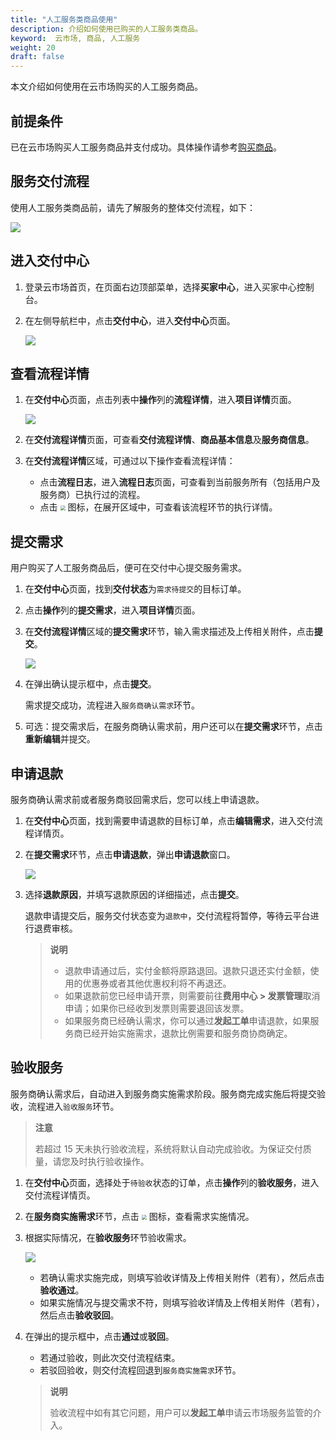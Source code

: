 ```yaml
---
title: "人工服务类商品使用"
description: 介绍如何使用已购买的人工服务类商品。
keyword:  云市场, 商品, 人工服务
weight: 20
draft: false
---
```


本文介绍如何使用在云市场购买的人工服务商品。

## 前提条件

已在云市场购买人工服务商品并支付成功。具体操作请参考[购买商品](/appcenter/market/manual/20_purchase_app/)。

## 服务交付流程

使用人工服务类商品前，请先了解服务的整体交付流程，如下：

![](../../../_images/delivery_process.svg)

## 进入交付中心

1. 登录云市场首页，在页面右边顶部菜单，选择**买家中心**，进入买家中心控制台。

2. 在左侧导航栏中，点击**交付中心**，进入**交付中心**页面。

   ![](../../../_images/buyer_delivery_center_list.png)

## 查看流程详情

1. 在**交付中心**页面，点击列表中**操作**列的**流程详情**，进入**项目详情**页面。

   ![](../../../_images/service_project_detail_1.png)

2. 在**交付流程详情**页面，可查看**交付流程详情**、**商品基本信息**及**服务商信息**。

3. 在**交付流程详情**区域，可通过以下操作查看流程详情：
   - 点击**流程日志**，进入**流程日志**页面，可查看到当前服务所有（包括用户及服务商）已执行过的流程。
   - 点击 <img src="../../../_images/chevron_down.png" style="zoom:50%;" /> 图标，在展开区域中，可查看该流程环节的执行详情。

## 提交需求

用户购买了人工服务商品后，便可在交付中心提交服务需求。

1. 在**交付中心**页面，找到**交付状态**为`需求待提交`的目标订单。

2. 点击**操作**列的**提交需求**，进入**项目详情**页面。

3. 在**交付流程详情**区域的**提交需求**环节，输入需求描述及上传相关附件，点击**提交**。

   ![](../../../_images/commit_requirment.png)

4. 在弹出确认提示框中，点击**提交**。

   需求提交成功，流程进入`服务商确认需求`环节。

5. 可选：提交需求后，在服务商确认需求前，用户还可以在**提交需求**环节，点击**重新编辑**并提交。

## 申请退款

服务商确认需求前或者服务商驳回需求后，您可以线上申请退款。

1. 在**交付中心**页面，找到需要申请退款的目标订单，点击**编辑需求**，进入交付流程详情页。

2. 在**提交需求**环节，点击**申请退款**，弹出**申请退款**窗口。

   ![](../../../_images/cancel_service.png)

3. 选择**退款原因**，并填写退款原因的详细描述，点击**提交**。

   退款申请提交后，服务交付状态变为`退款中`，交付流程将暂停，等待云平台进行退费审核。

   > **说明**
   >
   > - 退款申请通过后，实付金额将原路退回。退款只退还实付金额，使用的优惠券或者其他优惠权利将不再退还。
   > - 如果退款前您已经申请开票，则需要前往**费用中心 > 发票管理**取消申请；如果你已经收到发票则需要退回该发票。
   > - 如果服务商已经确认需求，你可以通过**发起工单**申请退款，如果服务商已经开始实施需求，退款比例需要和服务商协商确定。

## 验收服务

服务商确认需求后，自动进入到服务商实施需求阶段。服务商完成实施后将提交验收，流程进入`验收服务`环节。

>**注意**
>
>若超过 15 天未执行验收流程，系统将默认自动完成验收。为保证交付质量，请您及时执行验收操作。

1. 在**交付中心**页面，选择处于`待验收`状态的订单，点击**操作**列的**验收服务**，进入交付流程详情页。

2. 在**服务商实施需求**环节，点击 <img src="../../../_images/chevron_down.png" style="zoom:50%;" />  图标，查看需求实施情况。

3. 根据实际情况，在**验收服务**环节验收需求。

   ![](../../../_images/acceptance_requirment.png)

   - 若确认需求实施完成，则填写验收详情及上传相关附件（若有），然后点击**验收通过**。
   - 如果实施情况与提交需求不符，则填写验收详情及上传相关附件（若有），然后点击**验收驳回**。

4. 在弹出的提示框中，点击**通过**或**驳回**。

   - 若通过验收，则此次交付流程结束。
   - 若驳回验收，则交付流程回退到`服务商实施需求`环节。

   > **说明**
   >
   > 验收流程中如有其它问题，用户可以**发起工单**申请云市场服务监管的介入。

